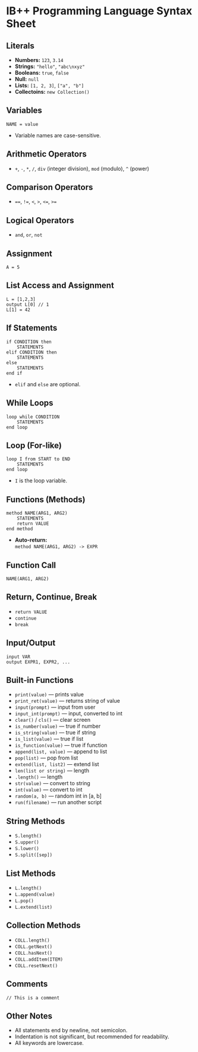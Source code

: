 # IB++ Programming Language Syntax Sheet

## Literals
- **Numbers:** `123`, `3.14`
- **Strings:** `"hello"`, `"abc\nxyz"`
- **Booleans:** `true`, `false`
- **Null:** `null`
- **Lists:** `[1, 2, 3]`, `["a", "b"]`
- **Collectoins:** `new Collection()`

## Variables
```pseudo
NAME = value
```
- Variable names are case-sensitive.

## Arithmetic Operators
- `+`, `-`, `*`, `/`, `div` (integer division), `mod` (modulo), `^` (power)

## Comparison Operators
- `==`, `!=`, `<`, `>`, `<=`, `>=`

## Logical Operators
- `and`, `or`, `not`

## Assignment
```pseudo
A = 5
```

## List Access and Assignment
```pseudo
L = [1,2,3]
output L[0] // 1
L[1] = 42
```

## If Statements
```pseudo
if CONDITION then
    STATEMENTS
elif CONDITION then
    STATEMENTS
else
    STATEMENTS
end if
```
- `elif` and `else` are optional.

## While Loops
```pseudo
loop while CONDITION
    STATEMENTS
end loop
```

## Loop (For-like)
```pseudo
loop I from START to END
    STATEMENTS
end loop
```
- `I` is the loop variable.

## Functions (Methods)
```pseudo
method NAME(ARG1, ARG2)
    STATEMENTS
    return VALUE
end method
```
- **Auto-return:**  
  `method NAME(ARG1, ARG2) -> EXPR`

## Function Call
```pseudo
NAME(ARG1, ARG2)
```

## Return, Continue, Break
- `return VALUE`
- `continue`
- `break`

## Input/Output
```pseudo
input VAR
output EXPR1, EXPR2, ...
```

## Built-in Functions
- `print(value)` — prints value
- `print_ret(value)` — returns string of value
- `input(prompt)` — input from user
- `input_int(prompt)` — input, converted to int
- `clear()` / `cls()` — clear screen
- `is_number(value)` — true if number
- `is_string(value)` — true if string
- `is_list(value)` — true if list
- `is_function(value)` — true if function
- `append(list, value)` — append to list
- `pop(list)` — pop from list
- `extend(list, list2)` — extend list
- `len(list or string)` — length
- `.length()` — length
- `str(value)` — convert to string
- `int(value)` — convert to int
- `random(a, b)` — random int in [a, b]
- `run(filename)` — run another script

## String Methods
- `S.length()`
- `S.upper()`
- `S.lower()`
- `S.split([sep])`

## List Methods
- `L.length()`
- `L.append(value)`
- `L.pop()`
- `L.extend(list)`

## Collection Methods
- `COLL.length()`
- `COLL.getNext()`
- `COLL.hasNext()`
- `COLL.addItem(ITEM)`
- `COLL.resetNext()`

## Comments
```pseudo
// This is a comment
```

## Other Notes
- All statements end by newline, not semicolon.
- Indentation is not significant, but recommended for readability.
- All keywords are lowercase.
